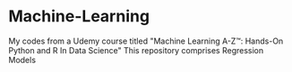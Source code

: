 # Machine-Learning
My codes from a Udemy course titled "Machine Learning A-Z™: Hands-On Python and R In Data Science"
This repository comprises Regression Models
